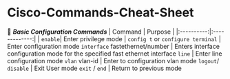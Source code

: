 # Cisco-Commands-Cheat-Sheet




:red_circle: ***Basic Configuration Commands***
| Command  | Purpose | 
|:----------:|:-------------:|
| `enable`| Enter privilege mode | 
`config t` or `configure terminal` | Enter configuration mode
`interface` fastethernet/number | Enters interface configuration mode for the specified fast ethernet interface
`line` | Enter line configuration mode
`vlan` vlan-id | Enter to configuration vlan mode
`logout`/ `disable` | 	Exit User mode
`exit` / `end` | Return to previous mode

